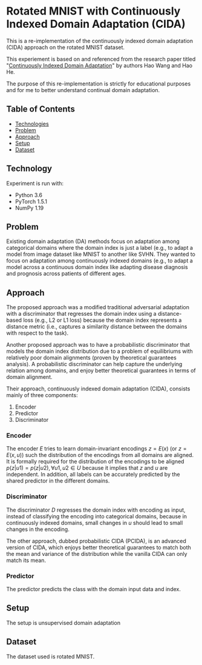 # Rotated MNIST with Continuously Indexed Domain Adaptation (CIDA)

This is a re-implementation of the continuously indexed domain adaptation (CIDA) approach on the rotated MNIST dataset. 

This experiement is based on and referenced from the research paper titled "[Continuously Indexed Domain Adaptation](https://github.com/hehaodele/CIDA/)" by authors Hao Wang and Hao He. 

The purpose of this re-implementation is strictly for educational purposes and for me to better understand continual domain adaptation.

## Table of Contents

* [Technologies](#technologies)
* [Problem](#problem)
* [Approach](#approach)
* [Setup](#setup)
* [Dataset](#dataset)

## Technology

Experiment is run with:
* Python 3.6
* PyTorch 1.5.1
* NumPy 1.19

## Problem

Existing domain adaptation (DA) methods focus on adaptation among categorical domains where the domain index is just a label (e.g., to adapt a model from image dataset like MNIST to another like SVHN. They wanted to focus on adaptation among continuously indexed domains (e.g., to adapt a model across a continuous domain index like adapting disease diagnosis and prognosis across patients of different ages.

## Approach

The proposed approach was a modified traditional adversarial adaptation with a discriminator that regresses the domain index using a distance-based loss (e.g., L2 or L1 loss) because the domain index represents a distance metric (i.e., captures a similarity distance between the domains with respect to the task).

Another proposed approach was to have a probabilistic discriminator that models the domain index distribution due to a problem of equilibriums with relatively poor domain alignments (proven by theoretical guarantees analysis). A probabilistic discriminator can help capture the underlying relation among domains, and enjoy better theoretical guarantees in terms of domain alignment.

Their approach, continuously indexed domain adaptation (CIDA), consists mainly of three components:

1. Encoder
2. Predictor
3. Discriminator

### Encoder

The encoder $E$ tries to learn domain-invariant encodings $z = E(x)$ (or $z = E(x, u)$) such the distribution of the encodings from all domains are aligned. It is formally required for the distribution of the encodings to be aligned $p(z|u1) = p(z|u2), ∀u1, u2 ∈ U$ because it implies that $z$ and $u$ are independent. In addition, all labels can be accurately predicted by the shared predictor in the different domains.

### Discriminator

The discriminator $D$ regresses the domain index with encoding as input, instead of classifying the encoding into categorical domains, because in continuously indexed domains, small changes in $u$ should lead to small changes in the encoding.

The other approach, dubbed probabilistic CIDA (PCIDA), is an advanced version of CIDA, which enjoys better theoretical guarantees to match both the mean and variance of the distribution while the vanilla CIDA can only match its mean.

### Predictor

The predictor predicts the class with the domain input data and index.

## Setup

The setup is unsupervised domain adaptation

## Dataset

The dataset used is rotated MNIST.

